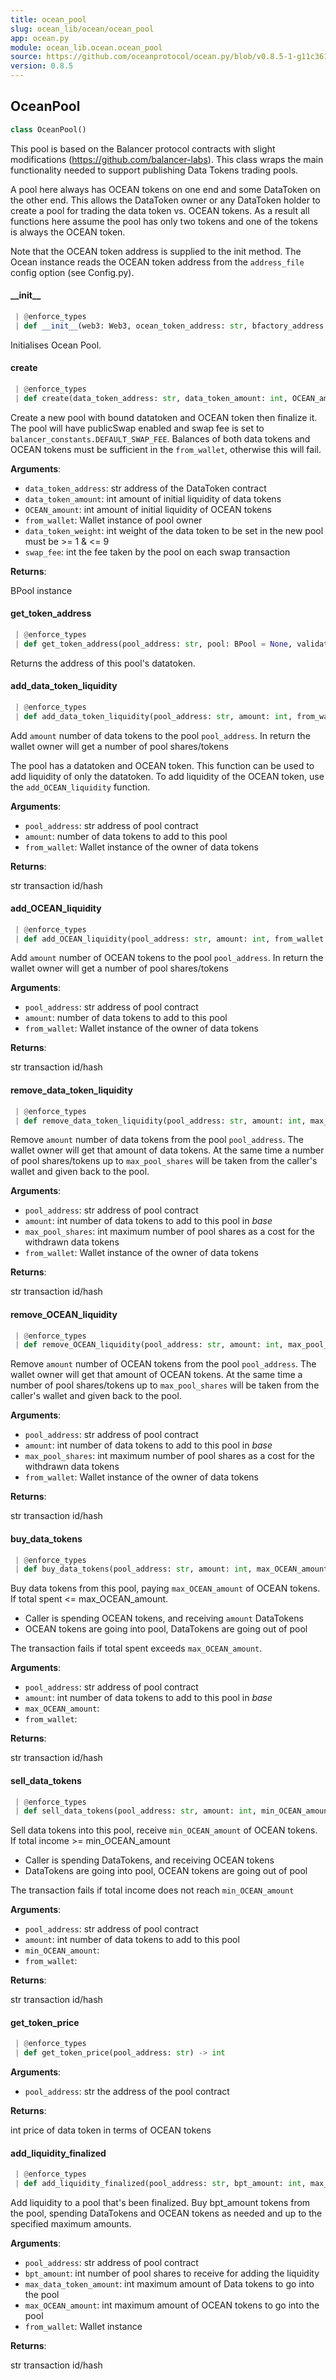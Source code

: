 ```yaml
---
title: ocean_pool
slug: ocean_lib/ocean/ocean_pool
app: ocean.py
module: ocean_lib.ocean.ocean_pool
source: https://github.com/oceanprotocol/ocean.py/blob/v0.8.5-1-g11c361d/ocean_lib/ocean/ocean_pool.py
version: 0.8.5
---
```

## OceanPool

```python
class OceanPool()
```

This pool is based on the Balancer protocol contracts with slight
modifications (https://github.com/balancer-labs). This class wraps the main
functionality needed to support publishing Data Tokens trading pools.

A pool here always has OCEAN tokens on one end and some DataToken on the other end.
This allows the DataToken owner or any DataToken holder to create a pool for trading
the data token vs. OCEAN tokens. As a result all functions here assume the pool
has only two tokens and one of the tokens is always the OCEAN token.

Note that the OCEAN token address is supplied to the init method. The Ocean instance
reads the OCEAN token address from the `address_file` config option (see Config.py).

#### \_\_init\_\_

```python
 | @enforce_types
 | def __init__(web3: Web3, ocean_token_address: str, bfactory_address: str, dtfactory_address: str) -> None
```

Initialises Ocean Pool.

#### create

```python
 | @enforce_types
 | def create(data_token_address: str, data_token_amount: int, OCEAN_amount: int, from_wallet: Wallet, data_token_weight: int = balancer_constants.INIT_WEIGHT_DT, swap_fee: int = balancer_constants.DEFAULT_SWAP_FEE) -> BPool
```

Create a new pool with bound datatoken and OCEAN token then finalize it.
The pool will have publicSwap enabled and swap fee is set
to `balancer_constants.DEFAULT_SWAP_FEE`.
Balances of both data tokens and OCEAN tokens must be sufficient in the
`from_wallet`, otherwise this will fail.

**Arguments**:

- `data_token_address`: str address of the DataToken contract
- `data_token_amount`: int amount of initial liquidity of data tokens
- `OCEAN_amount`: int amount of initial liquidity of OCEAN tokens
- `from_wallet`: Wallet instance of pool owner
- `data_token_weight`: int weight of the data token to be set in the new pool must be >= 1 & <= 9
- `swap_fee`: int the fee taken by the pool on each swap transaction

**Returns**:

BPool instance

#### get\_token\_address

```python
 | @enforce_types
 | def get_token_address(pool_address: str, pool: BPool = None, validate: bool = True) -> str
```

Returns the address of this pool's datatoken.

#### add\_data\_token\_liquidity

```python
 | @enforce_types
 | def add_data_token_liquidity(pool_address: str, amount: int, from_wallet: Wallet) -> str
```

Add `amount` number of data tokens to the pool `pool_address`. In return the wallet owner
will get a number of pool shares/tokens

The pool has a datatoken and OCEAN token. This function can be used to add liquidity of only
the datatoken. To add liquidity of the OCEAN token, use the `add_OCEAN_liquidity` function.

**Arguments**:

- `pool_address`: str address of pool contract
- `amount`: number of data tokens to add to this pool
- `from_wallet`: Wallet instance of the owner of data tokens

**Returns**:

str transaction id/hash

#### add\_OCEAN\_liquidity

```python
 | @enforce_types
 | def add_OCEAN_liquidity(pool_address: str, amount: int, from_wallet: Wallet) -> str
```

Add `amount` number of OCEAN tokens to the pool `pool_address`. In return the wallet owner
will get a number of pool shares/tokens

**Arguments**:

- `pool_address`: str address of pool contract
- `amount`: number of data tokens to add to this pool
- `from_wallet`: Wallet instance of the owner of data tokens

**Returns**:

str transaction id/hash

#### remove\_data\_token\_liquidity

```python
 | @enforce_types
 | def remove_data_token_liquidity(pool_address: str, amount: int, max_pool_shares: int, from_wallet: Wallet) -> str
```

Remove `amount` number of data tokens from the pool `pool_address`. The wallet owner
will get that amount of data tokens. At the same time a number of pool shares/tokens up to
`max_pool_shares` will be taken from the caller's wallet and given back to the pool.

**Arguments**:

- `pool_address`: str address of pool contract
- `amount`: int number of data tokens to add to this pool in *base*
- `max_pool_shares`: int maximum number of pool shares as a cost for the withdrawn data tokens
- `from_wallet`: Wallet instance of the owner of data tokens

**Returns**:

str transaction id/hash

#### remove\_OCEAN\_liquidity

```python
 | @enforce_types
 | def remove_OCEAN_liquidity(pool_address: str, amount: int, max_pool_shares: int, from_wallet: Wallet) -> str
```

Remove `amount` number of OCEAN tokens from the pool `pool_address`. The wallet owner
will get that amount of OCEAN tokens. At the same time a number of pool shares/tokens up to
`max_pool_shares` will be taken from the caller's wallet and given back to the pool.

**Arguments**:

- `pool_address`: str address of pool contract
- `amount`: int number of data tokens to add to this pool in *base*
- `max_pool_shares`: int maximum number of pool shares as a cost for the withdrawn data tokens
- `from_wallet`: Wallet instance of the owner of data tokens

**Returns**:

str transaction id/hash

#### buy\_data\_tokens

```python
 | @enforce_types
 | def buy_data_tokens(pool_address: str, amount: int, max_OCEAN_amount: int, from_wallet: Wallet) -> str
```

Buy data tokens from this pool, paying `max_OCEAN_amount` of OCEAN tokens.
If total spent <= max_OCEAN_amount.
- Caller is spending OCEAN tokens, and receiving `amount` DataTokens
- OCEAN tokens are going into pool, DataTokens are going out of pool

The transaction fails if total spent exceeds `max_OCEAN_amount`.

**Arguments**:

- `pool_address`: str address of pool contract
- `amount`: int number of data tokens to add to this pool in *base*
- `max_OCEAN_amount`: 
- `from_wallet`: 

**Returns**:

str transaction id/hash

#### sell\_data\_tokens

```python
 | @enforce_types
 | def sell_data_tokens(pool_address: str, amount: int, min_OCEAN_amount: int, from_wallet: Wallet) -> str
```

Sell data tokens into this pool, receive `min_OCEAN_amount` of OCEAN tokens.
If total income >= min_OCEAN_amount
- Caller is spending DataTokens, and receiving OCEAN tokens
- DataTokens are going into pool, OCEAN tokens are going out of pool

The transaction fails if total income does not reach `min_OCEAN_amount`

**Arguments**:

- `pool_address`: str address of pool contract
- `amount`: int number of data tokens to add to this pool
- `min_OCEAN_amount`: 
- `from_wallet`: 

**Returns**:

str transaction id/hash

#### get\_token\_price

```python
 | @enforce_types
 | def get_token_price(pool_address: str) -> int
```

**Arguments**:

- `pool_address`: str the address of the pool contract

**Returns**:

int price of data token in terms of OCEAN tokens

#### add\_liquidity\_finalized

```python
 | @enforce_types
 | def add_liquidity_finalized(pool_address: str, bpt_amount: int, max_data_token_amount: int, max_OCEAN_amount: int, from_wallet: Wallet) -> str
```

Add liquidity to a pool that's been finalized.
Buy bpt_amount tokens from the pool, spending DataTokens and OCEAN tokens
as needed and up to the specified maximum amounts.

**Arguments**:

- `pool_address`: str address of pool contract
- `bpt_amount`: int number of pool shares to receive for adding the liquidity
- `max_data_token_amount`: int maximum amount of Data tokens to go into the pool
- `max_OCEAN_amount`: int maximum amount of OCEAN tokens to go into the pool
- `from_wallet`: Wallet instance

**Returns**:

str transaction id/hash

